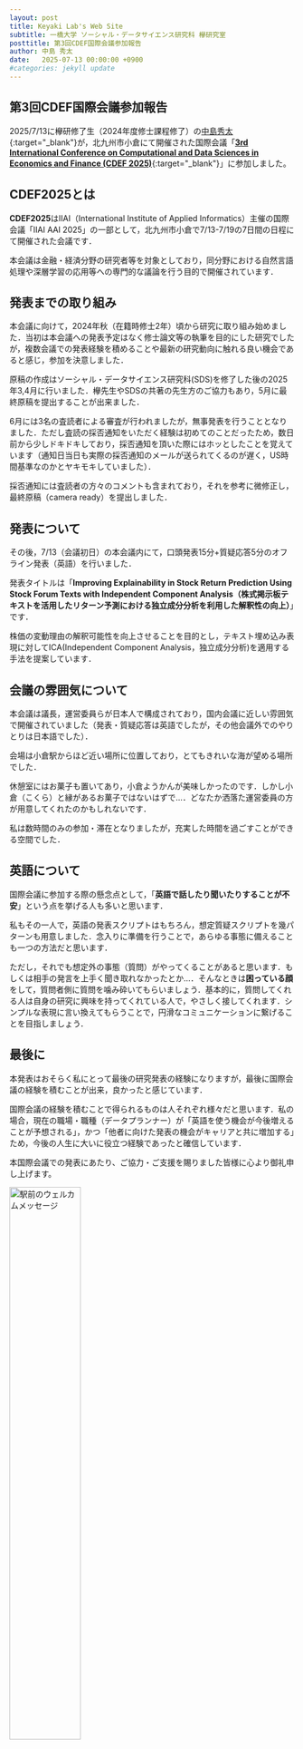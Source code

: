 ```yaml
---
layout: post
title: Keyaki Lab's Web Site
subtitle: 一橋大学 ソーシャル・データサイエンス研究科 欅研究室
posttitle: 第3回CDEF国際会議参加報告
author: 中島 秀太
date:   2025-07-13 00:00:00 +0900
#categories: jekyll update
---
```

## 第3回CDEF国際会議参加報告
2025/7/13に欅研修了生（2024年度修士課程修了）の[中島秀太](/keyaki-lab/thesis/#thesis-ay2024-nakajima){:target="_blank"}が，北九州市小倉にて開催された国際会議「[**3rd International Conference on Computational and Data Sciences in Economics and Finance (CDEF 2025)**](https://iaiai.org/conference/aai2025/conferences/cdef-2025/){:target="_blank"}」に参加しました。

## CDEF2025とは

**CDEF2025**はIIAI（International Institute of Applied Informatics）主催の国際会議「IIAI AAI 2025」の一部として，北九州市小倉で7/13-7/19の7日間の日程にて開催された会議です．

本会議は金融・経済分野の研究者等を対象としており，同分野における自然言語処理や深層学習の応用等への専門的な議論を行う目的で開催されています．

## 発表までの取り組み
本会議に向けて，2024年秋（在籍時修士2年）頃から研究に取り組み始めました．当初は本会議への発表予定はなく修士論文等の執筆を目的にした研究でしたが，複数会議での発表経験を積めることや最新の研究動向に触れる良い機会であると感じ，参加を決意しました．

原稿の作成はソーシャル・データサイエンス研究科(SDS)を修了した後の2025年3,4月に行いました．欅先生やSDSの共著の先生方のご協力もあり，5月に最終原稿を提出することが出来ました．

6月には3名の査読者による審査が行われましたが，無事発表を行うこととなりました．ただし査読の採否通知をいただく経験は初めてのことだったため，数日前から少しドキドキしており，採否通知を頂いた際にはホッとしたことを覚えています（通知日当日も実際の採否通知のメールが送られてくるのが遅く，US時間基準なのかとヤキモキしていました）．

採否通知には査読者の方々のコメントも含まれており，それを参考に微修正し，最終原稿（camera ready）を提出しました．

## 発表について

その後，7/13（会議初日）の本会議内にて，口頭発表15分+質疑応答5分のオフライン発表（英語）を行いました．

発表タイトルは「**Improving Explainability in Stock Return Prediction Using Stock Forum Texts  with Independent Component Analysis（株式掲示板テキストを活用したリターン予測における独立成分分析を利用した解釈性の向上）**」です．

株価の変動理由の解釈可能性を向上させることを目的とし，テキスト埋め込み表現に対してICA(Independent Component Analysis，独立成分分析)を適用する手法を提案しています．

## 会議の雰囲気について

本会議は議長，運営委員らが日本人で構成されており，国内会議に近しい雰囲気で開催されていました（発表・質疑応答は英語でしたが，その他会議外でのやりとりは日本語でした）．

会場は小倉駅からほど近い場所に位置しており，とてもきれいな海が望める場所でした．

休憩室にはお菓子も置いてあり，小倉ようかんが美味しかったのです．しかし小倉（こくら）と縁があるお菓子ではないはずで…．どなたか洒落た運営委員の方が用意してくれたのかもしれないです．

私は数時間のみの参加・滞在となりましたが，充実した時間を過ごすことができる空間でした．

## 英語について

国際会議に参加する際の懸念点として，「**英語で話したり聞いたりすることが不安**」という点を挙げる人も多いと思います．

私もその一人で，英語の発表スクリプトはもちろん，想定質疑スクリプトを幾パターンも用意しました．念入りに準備を行うことで，あらゆる事態に備えることも一つの方法だと思います．

ただし，それでも想定外の事態（質問）がやってくることがあると思います．もしくは相手の発言を上手く聞き取れなかったとか…．そんなときは**困っている顔**をして，質問者側に質問を噛み砕いてもらいましょう．基本的に，質問してくれる人は自身の研究に興味を持ってくれている人で，やさしく接してくれます．シンプルな表現に言い換えてもらうことで，円滑なコミュニケーションに繋げることを目指しましょう．

## 最後に

本発表はおそらく私にとって最後の研究発表の経験になりますが，最後に国際会議の経験を積むことが出来，良かったと感じています．

国際会議の経験を積むことで得られるものは人それぞれ様々だと思います．私の場合，現在の職場・職種（データプランナー）が「英語を使う機会が今後増えることが予想される」，かつ「他者に向けた発表の機会がキャリアと共に増加する」ため，今後の人生に大いに役立つ経験であったと確信しています．

本国際会議での発表にあたり、ご協力・ご支援を賜りました皆様に心より御礼申し上げます。

<img src="/keyaki-lab/assets/images/post/2025-07-13-cdef2025-nakajima-1.jpg"
     alt="駅前のウェルカムメッセージ"
     style="float: left; width: 50%; margin: 0 1em 1em 0;">
<img src="/keyaki-lab/assets/images/post/2025-07-13-cdef2025-nakajima-2.jpg"
     alt="小倉城"
     style="float: left; width: 50%; margin: 0 1em 1em 0;">
